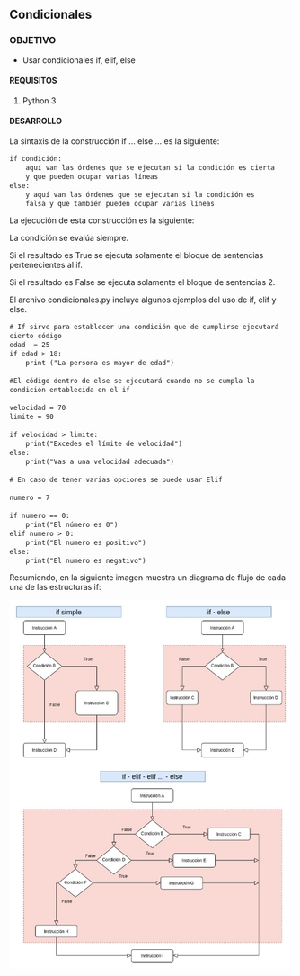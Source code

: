
## Condicionales

### OBJETIVO

- Usar condicionales if, elif, else

#### REQUISITOS
 
1. Python 3

#### DESARROLLO

La sintaxis de la construcción if ... else ... es la siguiente:

```
if condición:
    aquí van las órdenes que se ejecutan si la condición es cierta
    y que pueden ocupar varias líneas
else:
    y aquí van las órdenes que se ejecutan si la condición es
    falsa y que también pueden ocupar varias líneas

```
La ejecución de esta construcción es la siguiente:

La condición se evalúa siempre.

Si el resultado es True se ejecuta solamente el bloque de sentencias pertenecientes al if.

Si el resultado es False se ejecuta solamente el bloque de sentencias 2.

El archivo condicionales.py incluye algunos ejemplos del uso de if, elif y else.

```
# If sirve para establecer una condición que de cumplirse ejecutará cierto código
edad  = 25
if edad > 18:
    print ("La persona es mayor de edad")

#El código dentro de else se ejecutará cuando no se cumpla la condición entablecida en el if

velocidad = 70
limite = 90

if velocidad > limite:
    print("Excedes el límite de velocidad")
else:
    print("Vas a una velocidad adecuada")
    
# En caso de tener varias opciones se puede usar Elif

numero = 7

if numero == 0:
    print("El número es 0")
elif numero > 0:
    print("El numero es positivo")
else:
    print("El numero es negativo")
```
Resumiendo, en la siguiente imagen muestra un diagrama de flujo de cada una de las estructuras if:

![if-elif-else](media/python-if.jpg)


